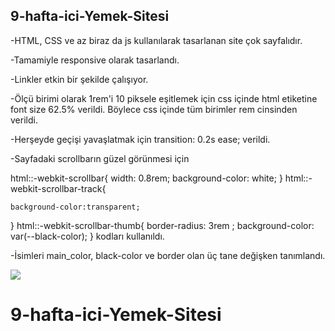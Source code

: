 ## 9-hafta-ici-Yemek-Sitesi

-HTML, CSS ve az biraz da js kullanılarak tasarlanan site çok sayfalıdır.

-Tamamiyle responsive olarak tasarlandı.

-Linkler etkin bir şekilde çalışıyor.

-Ölçü birimi olarak 1rem'i 10 piksele eşitlemek için css içinde html etiketine font size 62.5% verildi. Böylece css içinde tüm birimler rem cinsinden verildi. 

-Herşeyde geçişi yavaşlatmak için transition: 0.2s ease; verildi.

-Sayfadaki scrollbarın güzel görünmesi için 

html::-webkit-scrollbar{
    width: 0.8rem;
    background-color: white;
}
html::-webkit-scrollbar-track{
  
    background-color:transparent;
}
html::-webkit-scrollbar-thumb{
    border-radius: 3rem ;
    background-color: var(--black-color);
}
kodları kullanıldı.

-İsimleri main_color, black-color ve border olan üç tane değişken tanımlandı.

<img src="screen.gif"/>

# 9-hafta-ici-Yemek-Sitesi
